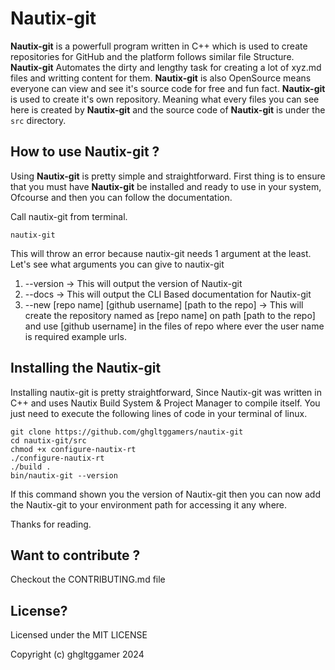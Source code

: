 # Nautix-git
**Nautix-git** is a powerfull program written in C++ which is used to create repositories for GitHub and the platform follows similar file Structure. **Nautix-git** Automates the dirty and lengthy task for creating a lot of xyz.md files and writting content for them. **Nautix-git** is also OpenSource means everyone can view and see it's source code for free and fun fact. **Nautix-git** is used to create it's own repository. Meaning what every files you can see here is created by **Nautix-git** and the source code of **Nautix-git** is under the <code>src</code> directory.

## How to use Nautix-git ?
Using **Nautix-git** is pretty simple and straightforward. First thing is to ensure that you must have **Nautix-git** be installed and ready to use in your system, Ofcourse and then you can follow the documentation.

Call nautix-git from terminal.
```
nautix-git
```

This will throw an error because nautix-git needs 1 argument at the least. Let's see what arguments you can give to nautix-git

1. --version -> This will output the version of Nautix-git
2. --docs    -> This will output the CLI Based documentation for Nautix-git
3. --new [repo name] [github username] [path to the repo] -> This will create the repository named as [repo name] on path [path to the repo] and use [github username] in the files of repo where ever the user name is required example urls.

## Installing the Nautix-git
Installing nautix-git is pretty straightforward, Since Nautix-git was written in C++ and uses Nautix Build System & Project Manager to compile itself.
You just need to execute the following lines of code in your terminal of linux.
```
git clone https://github.com/ghgltggamers/nautix-git
cd nautix-git/src
chmod +x configure-nautix-rt
./configure-nautix-rt
./build .
bin/nautix-git --version
```

If this command shown you the version of Nautix-git then you can now add the Nautix-git to your environment path for accessing it any where.

Thanks for reading.

## Want to contribute ?
Checkout the CONTRIBUTING.md file

## License?
Licensed under the MIT LICENSE

Copyright (c) ghgltggamer 2024
